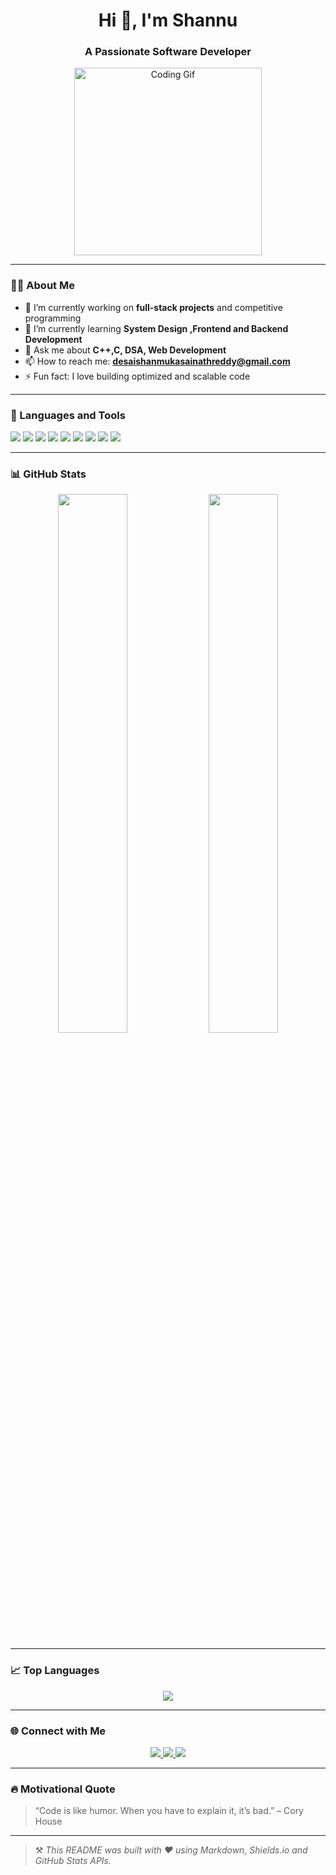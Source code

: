 <h1 align="center">Hi 👋, I'm Shannu</h1>
<h3 align="center">A Passionate Software Developer</h3>

<p align="center">
  <img src="https://media.giphy.com/media/qgQUggAC3Pfv687qPC/giphy.gif" width="300" alt="Coding Gif" />
</p>

---

### 🧑‍💻 About Me

- 🔭 I’m currently working on **full-stack projects** and competitive programming  
- 🌱 I’m currently learning **System Design ,Frontend and Backend Development**  
- 💬 Ask me about **C++,C, DSA, Web Development**  
- 📫 How to reach me: **[desaishanmukasainathreddy@gmail.com](mailto:YourEmail@example.com)**  
- ⚡ Fun fact: I love building optimized and scalable code

---

### 🚀 Languages and Tools

<p align="left">
  <img src="https://img.shields.io/badge/C++-00599C?style=for-the-badge&logo=cplusplus&logoColor=white" />
  <img src="https://img.shields.io/badge/Java-ED8B00?style=for-the-badge&logo=java&logoColor=white" />
  <img src="https://img.shields.io/badge/DSA-%231572B6.svg?style=for-the-badge&logo=leetcode&logoColor=white" />
  <img src="https://img.shields.io/badge/HTML5-E34F26?style=for-the-badge&logo=html5&logoColor=white" />
  <img src="https://img.shields.io/badge/CSS3-1572B6?style=for-the-badge&logo=css3&logoColor=white" />
  <img src="https://img.shields.io/badge/JavaScript-F7DF1E?style=for-the-badge&logo=javascript&logoColor=black" />
  <img src="https://img.shields.io/badge/React-20232A?style=for-the-badge&logo=react&logoColor=61DAFB" />
  <img src="https://img.shields.io/badge/Tailwind_CSS-38B2AC?style=for-the-badge&logo=tailwind-css&logoColor=white" />
  <img src="https://img.shields.io/badge/MySQL-00000F?style=for-the-badge&logo=mysql&logoColor=white" />
</p>

---

### 📊 GitHub Stats

<p align="center">
  <img src="https://github-readme-stats.vercel.app/api?username=your-github-username&show_icons=true&theme=react" width="47%" />
  <img src="https://github-readme-streak-stats.herokuapp.com/?user=your-github-username&theme=react" width="47%" />
</p>

---

### 📈 Top Languages

<p align="center">
  <img src="https://github-readme-stats.vercel.app/api/top-langs/?username=your-github-username&layout=compact&theme=react&langs_count=10" />
</p>

---

### 🌐 Connect with Me

<p align="center">
  <a href="https://linkedin.com/in/your-linkedin" target="blank">
    <img src="https://img.shields.io/badge/-LinkedIn-%230077B5?style=for-the-badge&logo=linkedin&logoColor=white"/>
  </a>
  <a href="mailto:YourEmail@example.com">
    <img src="https://img.shields.io/badge/Gmail-D14836?style=for-the-badge&logo=gmail&logoColor=white" />
  </a>
  <a href="https://github.com/your-github-username">
    <img src="https://img.shields.io/badge/GitHub-100000?style=for-the-badge&logo=github&logoColor=white"/>
  </a>
</p>

---

### 🔥 Motivational Quote

> “Code is like humor. When you have to explain it, it’s bad.” – Cory House

---

> ⚒️ *This README was built with ❤️ using Markdown, Shields.io and GitHub Stats APIs.*

